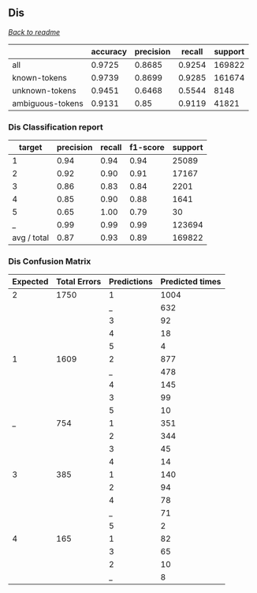 ## Dis


*[Back to readme](../README.md)*


|                  | accuracy | precision | recall | support |
|------------------|----------|-----------|--------|---------|
| all              | 0.9725   | 0.8685    | 0.9254 | 169822  |
| known-tokens     | 0.9739   | 0.8699    | 0.9285 | 161674  |
| unknown-tokens   | 0.9451   | 0.6468    | 0.5544 | 8148    |
| ambiguous-tokens | 0.9131   | 0.85      | 0.9119 | 41821   |


### Dis Classification report

| target      | precision | recall | f1-score | support |
|-------------|-----------|--------|----------|---------|
| 1           | 0.94      | 0.94   | 0.94     | 25089   |
| 2           | 0.92      | 0.90   | 0.91     | 17167   |
| 3           | 0.86      | 0.83   | 0.84     | 2201    |
| 4           | 0.85      | 0.90   | 0.88     | 1641    |
| 5           | 0.65      | 1.00   | 0.79     | 30      |
| _           | 0.99      | 0.99   | 0.99     | 123694  |
| avg / total | 0.87      | 0.93   | 0.89     | 169822  |

### Dis Confusion Matrix

| Expected | Total Errors | Predictions | Predicted times |
|----------|--------------|-------------|-----------------|
| 2        | 1750         | 1           | 1004            |
|          |              | _           | 632             |
|          |              | 3           | 92              |
|          |              | 4           | 18              |
|          |              | 5           | 4               |
| 1        | 1609         | 2           | 877             |
|          |              | _           | 478             |
|          |              | 4           | 145             |
|          |              | 3           | 99              |
|          |              | 5           | 10              |
| _        | 754          | 1           | 351             |
|          |              | 2           | 344             |
|          |              | 3           | 45              |
|          |              | 4           | 14              |
| 3        | 385          | 1           | 140             |
|          |              | 2           | 94              |
|          |              | 4           | 78              |
|          |              | _           | 71              |
|          |              | 5           | 2               |
| 4        | 165          | 1           | 82              |
|          |              | 3           | 65              |
|          |              | 2           | 10              |
|          |              | _           | 8               |